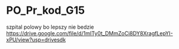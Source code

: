 # PO_Pr_kod_G15
szpital polowy bo lepszy nie bedzie 
https://drive.google.com/file/d/1mITy0t_DMmZoCi8DY8XragfLepYI-xPU/view?usp=drivesdk